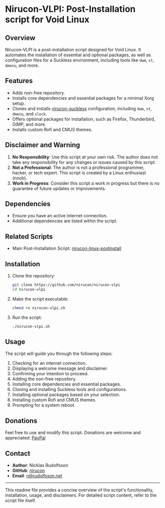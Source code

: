 # Nirucon-VLPI: Post-Installation script for Void Linux

## Overview
Nirucon-VLPI is a post-installation script designed for Void Linux. It automates the installation of essential and optional packages, as well as configuration files for a Suckless environment, including tools like `dwm`, `st`, `dmenu`, and more.

## Features
- Adds non-free repository.
- Installs core dependencies and essential packages for a minimal Xorg setup.
- Clones and installs [nirucon-suckless](https://github.com/nirucon/nirucon-suckless) configuration, including `dwm`, `st`, `dmenu`, and `slock`.
- Offers optional packages for installation, such as Firefox, Thunderbird, GIMP, and more.
- Installs custom Rofi and CMUS themes.

## Disclaimer and Warning
1. **No Responsibility**: Use this script at your own risk. The author does not take any responsibility for any changes or issues caused by this script.
2. **Not a Professional**: The author is not a professional programmer, hacker, or tech expert. This script is created by a Linux enthusiast (noob).
3. **Work in Progress**: Consider this script a work in progress but there is no guarantee of future updates or improvements.

## Dependencies
- Ensure you have an active internet connection.
- Additional dependencies are listed within the script.

## Related Scripts
- Main Post-Installation Script: [nirucon-linux-postinstall](https://github.com/nirucon/nirucon-linux-postinstall)

## Installation
1. Clone the repository:
    ```bash
    git clone https://github.com/nirucon/nirucon-vlpi
    cd nirucon-vlpi
    ```
2. Make the script executable:
    ```bash
    chmod +x nirucon-vlpi.sh
    ```
3. Run the script:
    ```bash
    ./nirucon-vlpi.sh
    ```

## Usage
The script will guide you through the following steps:
1. Checking for an internet connection.
2. Displaying a welcome message and disclaimer.
3. Confirming your intention to proceed.
4. Adding the non-free repository.
5. Installing core dependencies and essential packages.
6. Cloning and installing Suckless tools and configurations.
7. Installing optional packages based on your selection.
8. Installing custom Rofi and CMUS themes.
9. Prompting for a system reboot.

## Donations
Feel free to use and modify this script. Donations are welcome and appreciated: [PayPal](https://www.paypal.com/paypalme/nicklasrudolfsson)

## Contact
- **Author**: Nicklas Rudolfsson
- **GitHub**: [nirucon](https://github.com/nirucon)
- **Email**: [n@rudolfsson.net](mailto:n@rudolfsson.net)

---
This readme file provides a concise overview of the script's functionality, installation, usage, and disclaimers. For detailed script content, refer to the script file itself.
